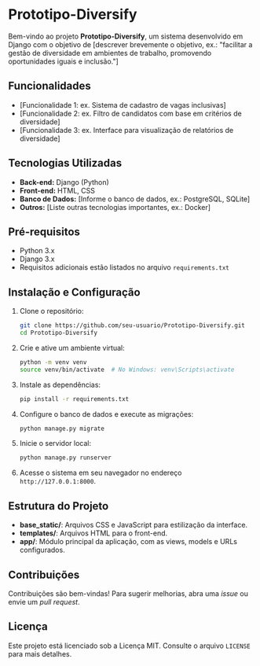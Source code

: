 # Prototipo-Diversify

Bem-vindo ao projeto **Prototipo-Diversify**, um sistema desenvolvido em Django com o objetivo de [descrever brevemente o objetivo, ex.: "facilitar a gestão de diversidade em ambientes de trabalho, promovendo oportunidades iguais e inclusão."]

## Funcionalidades

- [Funcionalidade 1: ex. Sistema de cadastro de vagas inclusivas]
- [Funcionalidade 2: ex. Filtro de candidatos com base em critérios de diversidade]
- [Funcionalidade 3: ex. Interface para visualização de relatórios de diversidade]
  
## Tecnologias Utilizadas

- **Back-end:** Django (Python)
- **Front-end:** HTML, CSS
- **Banco de Dados:** [Informe o banco de dados, ex.: PostgreSQL, SQLite]
- **Outros:** [Liste outras tecnologias importantes, ex.: Docker]

## Pré-requisitos

- Python 3.x
- Django 3.x
- Requisitos adicionais estão listados no arquivo `requirements.txt`

## Instalação e Configuração

1. Clone o repositório:
   ```bash
   git clone https://github.com/seu-usuario/Prototipo-Diversify.git
   cd Prototipo-Diversify
   ```

2. Crie e ative um ambiente virtual:
   ```bash
   python -m venv venv
   source venv/bin/activate  # No Windows: venv\Scripts\activate
   ```

3. Instale as dependências:
   ```bash
   pip install -r requirements.txt
   ```

4. Configure o banco de dados e execute as migrações:
   ```bash
   python manage.py migrate
   ```

5. Inicie o servidor local:
   ```bash
   python manage.py runserver
   ```

6. Acesse o sistema em seu navegador no endereço `http://127.0.0.1:8000`.

## Estrutura do Projeto

- **base_static/**: Arquivos CSS e JavaScript para estilização da interface.
- **templates/**: Arquivos HTML para o front-end.
- **app/**: Módulo principal da aplicação, com as views, models e URLs configurados.
  
## Contribuições

Contribuições são bem-vindas! Para sugerir melhorias, abra uma _issue_ ou envie um _pull request_.

## Licença

Este projeto está licenciado sob a Licença MIT. Consulte o arquivo `LICENSE` para mais detalhes.
